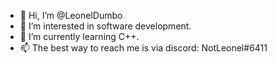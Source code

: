 - 👋 Hi, I’m @LeonelDumbo
- 👀 I’m interested in software development.
- 🌱 I’m currently learning C++.
- 📫 The best way to reach me is via discord: NotLeonel#6411

<!---
LeonelDumbo/LeonelDumbo is a ✨ special ✨ repository because its `README.md` (this file) appears on your GitHub profile.
You can click the Preview link to take a look at your changes.
--->
